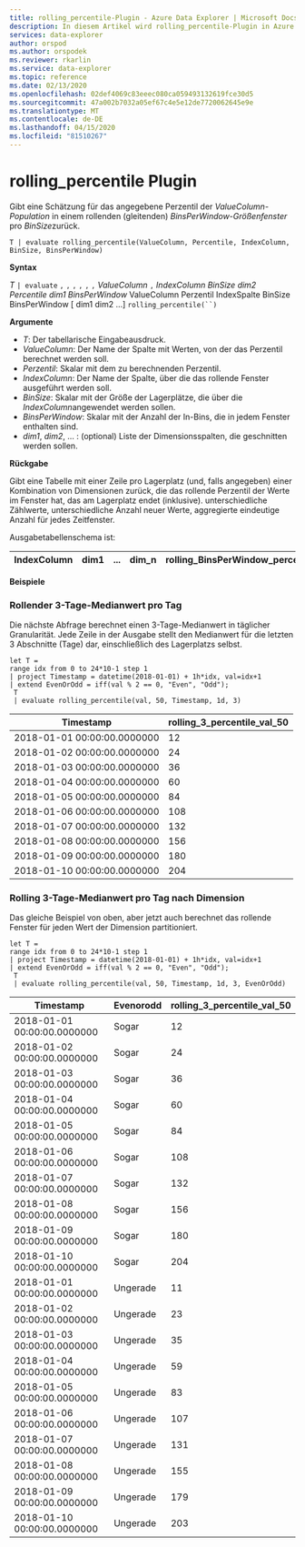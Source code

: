 ```yaml
---
title: rolling_percentile-Plugin - Azure Data Explorer | Microsoft Docs
description: In diesem Artikel wird rolling_percentile-Plugin in Azure Data Explorer beschrieben.
services: data-explorer
author: orspod
ms.author: orspodek
ms.reviewer: rkarlin
ms.service: data-explorer
ms.topic: reference
ms.date: 02/13/2020
ms.openlocfilehash: 02def4069c83eeec080ca059493132619fce30d5
ms.sourcegitcommit: 47a002b7032a05ef67c4e5e12de7720062645e9e
ms.translationtype: MT
ms.contentlocale: de-DE
ms.lasthandoff: 04/15/2020
ms.locfileid: "81510267"
---
```

# <a name="rolling_percentile-plugin"></a>rolling_percentile Plugin

Gibt eine Schätzung für das angegebene Perzentil der *ValueColumn-Population* in einem rollenden (gleitenden) *BinsPerWindow-Größenfenster* pro *BinSize*zurück.

```kusto
T | evaluate rolling_percentile(ValueColumn, Percentile, IndexColumn, BinSize, BinsPerWindow)
```

**Syntax**

*T* `| evaluate` `,` `,` `,` `,` `,` `,` *ValueColumn* `,` *IndexColumn* *BinSize* *dim2* *Percentile* *dim1* *BinsPerWindow* ValueColumn Perzentil IndexSpalte BinSize BinsPerWindow [ dim1 dim2 ...] `rolling_percentile(``)`

**Argumente**

* *T*: Der tabellarische Eingabeausdruck.
* *ValueColumn*: Der Name der Spalte mit Werten, von der das Perzentil berechnet werden soll. 
* *Perzentil*: Skalar mit dem zu berechnenden Perzentil.
* *IndexColumn*: Der Name der Spalte, über die das rollende Fenster ausgeführt werden soll.
* *BinSize*: Skalar mit der Größe der Lagerplätze, die über die *IndexColumn*angewendet werden sollen.
* *BinsPerWindow*: Skalar mit der Anzahl der In-Bins, die in jedem Fenster enthalten sind.
* *dim1*, *dim2*, ... : (optional) Liste der Dimensionsspalten, die geschnitten werden sollen.

**Rückgabe**

Gibt eine Tabelle mit einer Zeile pro Lagerplatz (und, falls angegeben) einer Kombination von Dimensionen zurück, die das rollende Perzentil der Werte im Fenster hat, das am Lagerplatz endet (inklusive). unterschiedliche Zählwerte, unterschiedliche Anzahl neuer Werte, aggregierte eindeutige Anzahl für jedes Zeitfenster.

Ausgabetabellenschema ist:


|IndexColumn|dim1|...|dim_n|rolling_BinsPerWindow_percentile_ValueColumn_Pct
|---|---|---|---|---|


**Beispiele**

### <a name="rolling-3-day-median-value-per-day"></a>Rollender 3-Tage-Medianwert pro Tag 

Die nächste Abfrage berechnet einen 3-Tage-Medianwert in täglicher Granularität. Jede Zeile in der Ausgabe stellt den Medianwert für die letzten 3 Abschnitte (Tage) dar, einschließlich des Lagerplatzs selbst.

```kusto
let T = 
range idx from 0 to 24*10-1 step 1
| project Timestamp = datetime(2018-01-01) + 1h*idx, val=idx+1
| extend EvenOrOdd = iff(val % 2 == 0, "Even", "Odd");
 T  
 | evaluate rolling_percentile(val, 50, Timestamp, 1d, 3)
```

|Timestamp|rolling_3_percentile_val_50|
|---|---|
|2018-01-01 00:00:00.0000000|   12|
|2018-01-02 00:00:00.0000000|   24|
|2018-01-03 00:00:00.0000000|   36|
|2018-01-04 00:00:00.0000000|   60|
|2018-01-05 00:00:00.0000000|   84|
|2018-01-06 00:00:00.0000000|   108|
|2018-01-07 00:00:00.0000000|   132|
|2018-01-08 00:00:00.0000000|   156|
|2018-01-09 00:00:00.0000000|   180|
|2018-01-10 00:00:00.0000000|   204|

### <a name="rolling-3-day-median-value-per-day-by-dimension"></a>Rolling 3-Tage-Medianwert pro Tag nach Dimension

Das gleiche Beispiel von oben, aber jetzt auch berechnet das rollende Fenster für jeden Wert der Dimension partitioniert.

```kusto
let T = 
range idx from 0 to 24*10-1 step 1
| project Timestamp = datetime(2018-01-01) + 1h*idx, val=idx+1
| extend EvenOrOdd = iff(val % 2 == 0, "Even", "Odd");
 T  
 | evaluate rolling_percentile(val, 50, Timestamp, 1d, 3, EvenOrOdd)
```

|Timestamp| Evenorodd|  rolling_3_percentile_val_50|
|---|---|---|
|2018-01-01 00:00:00.0000000|   Sogar|   12|
|2018-01-02 00:00:00.0000000|   Sogar|   24|
|2018-01-03 00:00:00.0000000|   Sogar|   36|
|2018-01-04 00:00:00.0000000|   Sogar|   60|
|2018-01-05 00:00:00.0000000|   Sogar|   84|
|2018-01-06 00:00:00.0000000|   Sogar|   108|
|2018-01-07 00:00:00.0000000|   Sogar|   132|
|2018-01-08 00:00:00.0000000|   Sogar|   156|
|2018-01-09 00:00:00.0000000|   Sogar|   180|
|2018-01-10 00:00:00.0000000|   Sogar|   204|
|2018-01-01 00:00:00.0000000|   Ungerade|    11|
|2018-01-02 00:00:00.0000000|   Ungerade|    23|
|2018-01-03 00:00:00.0000000|   Ungerade|    35|
|2018-01-04 00:00:00.0000000|   Ungerade|    59|
|2018-01-05 00:00:00.0000000|   Ungerade|    83|
|2018-01-06 00:00:00.0000000|   Ungerade|    107|
|2018-01-07 00:00:00.0000000|   Ungerade|    131|
|2018-01-08 00:00:00.0000000|   Ungerade|    155|
|2018-01-09 00:00:00.0000000|   Ungerade|    179|
|2018-01-10 00:00:00.0000000|   Ungerade|    203|
